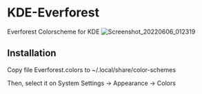 # KDE-Everforest
Everforest Colorscheme for KDE
![Screenshot_20220606_012319](https://user-images.githubusercontent.com/9486356/173242741-ea7c1806-5648-43e9-8d14-49fe81c2e318.png)

## Installation
Copy file Everforest.colors to ~/.local/share/color-schemes

Then, select it on System Settings -> Appearance -> Colors
